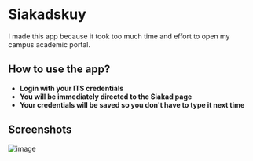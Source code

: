 # Siakadskuy
I made this app because it took too much time and effort to open my campus academic portal.

## How to use the app?

- **Login with your ITS credentials** 
- **You will be immediately directed to the Siakad page** 
- **Your credentials will be saved so you don't have to type it next time** 

## Screenshots
 ![image](https://github.com/user-attachments/assets/b97c260a-f20b-4b51-95cd-863cfc3eea36)
 
